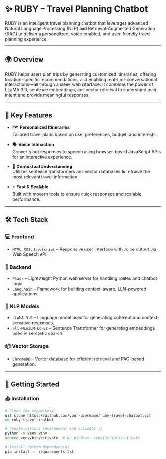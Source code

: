 # ✨ RUBY – Travel Planning Chatbot

RUBY is an intelligent travel planning chatbot that leverages advanced Natural Language Processing (NLP) and Retrieval-Augmented Generation (RAG) to deliver a personalized, voice-enabled, and user-friendly travel planning experience.

---

## 🌍 Overview

RUBY helps users plan trips by generating customized itineraries, offering location-specific recommendations, and enabling real-time conversational interactions—all through a sleek web interface. It combines the power of LLaMA 3.0, sentence embeddings, and vector retrieval to understand user intent and provide meaningful responses.

---

## 🔑 Key Features

- 🗺️ **Personalized Itineraries**  
  Tailored travel plans based on user preferences, budget, and interests.

- 🗣️ **Voice Interaction**  
  Converts bot responses to speech using browser-based JavaScript APIs for an interactive experience.

- 🧠 **Contextual Understanding**  
  Utilizes sentence transformers and vector databases to retrieve the most relevant travel information.

- ⚡ **Fast & Scalable**  
  Built with modern tools to ensure quick responses and scalable performance.

---

## 🛠️ Tech Stack

### 💻 Frontend
- `HTML`, `CSS`, `JavaScript` – Responsive user interface with voice output via Web Speech API.

### 🧪 Backend
- `Flask` – Lightweight Python web server for handling routes and chatbot logic.
- `LangChain` – Framework for building context-aware, LLM-powered applications.

### 🧠 NLP Models
- `LLaMA 3.0` – Language model used for generating coherent and context-sensitive responses.
- `all-MiniLM-L6-v2` – Sentence Transformer for generating embeddings used in semantic search.

### 📦 Vector Storage
- `ChromaDB` – Vector database for efficient retrieval and RAG-based generation.

---

## 🚀 Getting Started

### 📥 Installation

```bash
# Clone the repository
git clone https://github.com/your-username/ruby-travel-chatbot.git
cd ruby-travel-chatbot

# Create virtual environment and activate it
python -m venv venv
source venv/bin/activate  # On Windows: venv\Scripts\activate

# Install Python dependencies
pip install -r requirements.txt
